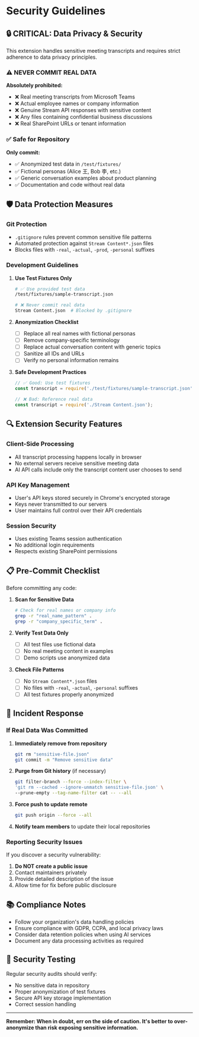 # Security Guidelines

## 🔒 **CRITICAL: Data Privacy & Security**

This extension handles sensitive meeting transcripts and requires strict adherence to data privacy principles.

### ⚠️ **NEVER COMMIT REAL DATA**

**Absolutely prohibited:**
- ❌ Real meeting transcripts from Microsoft Teams
- ❌ Actual employee names or company information  
- ❌ Genuine Stream API responses with sensitive content
- ❌ Any files containing confidential business discussions
- ❌ Real SharePoint URLs or tenant information

### ✅ **Safe for Repository**

**Only commit:**
- ✅ Anonymized test data in `/test/fixtures/`
- ✅ Fictional personas (Alice 王, Bob 李, etc.)
- ✅ Generic conversation examples about product planning
- ✅ Documentation and code without real data

## 🛡️ **Data Protection Measures**

### Git Protection
- `.gitignore` rules prevent common sensitive file patterns
- Automated protection against `Stream Content*.json` files
- Blocks files with `-real`, `-actual`, `-prod`, `-personal` suffixes

### Development Guidelines

1. **Use Test Fixtures Only**
   ```bash
   # ✅ Use provided test data
   /test/fixtures/sample-transcript.json
   
   # ❌ Never commit real data
   Stream Content.json  # Blocked by .gitignore
   ```

2. **Anonymization Checklist**
   - [ ] Replace all real names with fictional personas
   - [ ] Remove company-specific terminology
   - [ ] Replace actual conversation content with generic topics
   - [ ] Sanitize all IDs and URLs
   - [ ] Verify no personal information remains

3. **Safe Development Practices**
   ```javascript
   // ✅ Good: Use test fixtures
   const transcript = require('./test/fixtures/sample-transcript.json');
   
   // ❌ Bad: Reference real data
   const transcript = require('./Stream Content.json');
   ```

## 🔍 **Extension Security Features**

### Client-Side Processing
- All transcript processing happens locally in browser
- No external servers receive sensitive meeting data
- AI API calls include only the transcript content user chooses to send

### API Key Management
- User's API keys stored securely in Chrome's encrypted storage
- Keys never transmitted to our servers
- User maintains full control over their API credentials

### Session Security
- Uses existing Teams session authentication
- No additional login requirements
- Respects existing SharePoint permissions

## 📋 **Pre-Commit Checklist**

Before committing any code:

1. **Scan for Sensitive Data**
   ```bash
   # Check for real names or company info
   grep -r "real_name_pattern" .
   grep -r "company_specific_term" .
   ```

2. **Verify Test Data Only**
   - [ ] All test files use fictional data
   - [ ] No real meeting content in examples
   - [ ] Demo scripts use anonymized data

3. **Check File Patterns**
   - [ ] No `Stream Content*.json` files
   - [ ] No files with `-real`, `-actual`, `-personal` suffixes
   - [ ] All test fixtures properly anonymized

## 🚨 **Incident Response**

### If Real Data Was Committed

1. **Immediately remove from repository**
   ```bash
   git rm "sensitive-file.json"
   git commit -m "Remove sensitive data"
   ```

2. **Purge from Git history** (if necessary)
   ```bash
   git filter-branch --force --index-filter \
   'git rm --cached --ignore-unmatch sensitive-file.json' \
   --prune-empty --tag-name-filter cat -- --all
   ```

3. **Force push to update remote**
   ```bash
   git push origin --force --all
   ```

4. **Notify team members** to update their local repositories

### Reporting Security Issues

If you discover a security vulnerability:
1. **Do NOT create a public issue**
2. Contact maintainers privately
3. Provide detailed description of the issue
4. Allow time for fix before public disclosure

## 📚 **Compliance Notes**

- Follow your organization's data handling policies
- Ensure compliance with GDPR, CCPA, and local privacy laws
- Consider data retention policies when using AI services
- Document any data processing activities as required

## 🔧 **Security Testing**

Regular security audits should verify:
- No sensitive data in repository
- Proper anonymization of test fixtures
- Secure API key storage implementation
- Correct session handling

---

**Remember: When in doubt, err on the side of caution. It's better to over-anonymize than risk exposing sensitive information.**